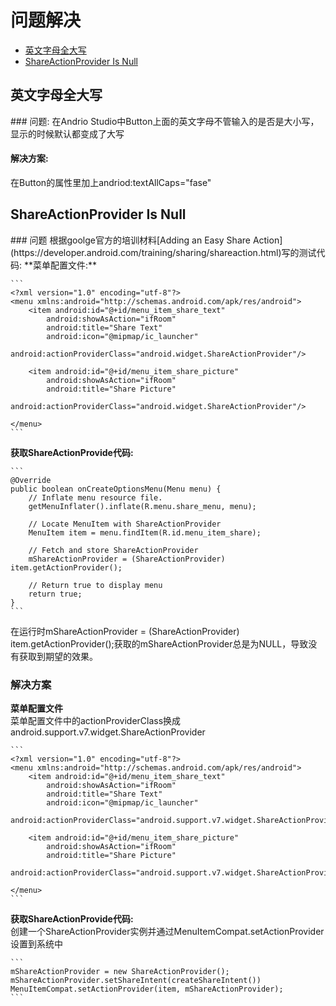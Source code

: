 # 问题解决
* [英文字母全大写](#textAllCaps)
* [ShareActionProvider Is Null](#shareActionProviderIsNull)

<h2 id="textAllCaps">英文字母全大写</h2>
### 问题:   
在Andrio Studio中Button上面的英文字母不管输入的是否是大小写，显示的时候默认都变成了大写  
<h4>解决方案:</h4>   
在Button的属性里加上andriod:textAllCaps="fase"

<h2 id="shareActionProviderIsNull">ShareActionProvider Is Null</h2>
### 问题 
根据goolge官方的培训材料[Adding an Easy Share Action](https://developer.android.com/training/sharing/shareaction.html)写的测试代码:  
**菜单配置文件:** 

	```
	<?xml version="1.0" encoding="utf-8"?>
	<menu xmlns:android="http://schemas.android.com/apk/res/android">
	    <item android:id="@+id/menu_item_share_text"
	        android:showAsAction="ifRoom"
	        android:title="Share Text"
	        android:icon="@mipmap/ic_launcher"
	        android:actionProviderClass="android.widget.ShareActionProvider"/>
	
	    <item android:id="@+id/menu_item_share_picture"
	        android:showAsAction="ifRoom"
	        android:title="Share Picture"
	        android:actionProviderClass="android.widget.ShareActionProvider"/>
	
	</menu>
	```
**获取ShareActionProvide代码:**

	```
	@Override
	public boolean onCreateOptionsMenu(Menu menu) {
	    // Inflate menu resource file.
	    getMenuInflater().inflate(R.menu.share_menu, menu);
	
	    // Locate MenuItem with ShareActionProvider
	    MenuItem item = menu.findItem(R.id.menu_item_share);
	
	    // Fetch and store ShareActionProvider
	    mShareActionProvider = (ShareActionProvider) item.getActionProvider();
	
	    // Return true to display menu
	    return true;
	}
	```
在运行时mShareActionProvider = (ShareActionProvider) item.getActionProvider();获取的mShareActionProvider总是为NULL，导致没有获取到期望的效果。  

### 解决方案
**菜单配置文件**  
菜单配置文件中的actionProviderClass换成android.support.v7.widget.ShareActionProvider

	```
	<?xml version="1.0" encoding="utf-8"?>
	<menu xmlns:android="http://schemas.android.com/apk/res/android">
	    <item android:id="@+id/menu_item_share_text"
	        android:showAsAction="ifRoom"
	        android:title="Share Text"
	        android:icon="@mipmap/ic_launcher"
	        android:actionProviderClass="android.support.v7.widget.ShareActionProvider"/>
	
	    <item android:id="@+id/menu_item_share_picture"
	        android:showAsAction="ifRoom"
	        android:title="Share Picture"
	        android:actionProviderClass="android.support.v7.widget.ShareActionProvider"/>
	
	</menu>
	```
**获取ShareActionProvide代码:**  
创建一个ShareActionProvider实例并通过MenuItemCompat.setActionProvider设置到系统中

	```
	mShareActionProvider = new ShareActionProvider();
	mShareActionProvider.setShareIntent(createShareIntent())
	MenuItemCompat.setActionProvider(item, mShareActionProvider);
	```